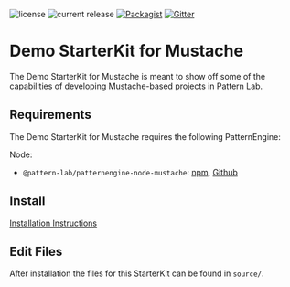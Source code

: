 ![license](https://img.shields.io/github/license/pattern-lab/starterkit-mustache-demo.svg)
![current release](https://img.shields.io/npm/v/@pattern-lab/starterkit-mustache-demo.svg)
[![Packagist](https://img.shields.io/packagist/v/pattern-lab/starterkit-mustache-demo.svg)](https://packagist.org/packages/pattern-lab/starterkit-mustache-demo) [![Gitter](https://img.shields.io/gitter/room/pattern-lab/php.svg)](https://gitter.im/pattern-lab/php)

# Demo StarterKit for Mustache

The Demo StarterKit for Mustache is meant to show off some of the capabilities of developing Mustache-based projects in Pattern Lab.

## Requirements

The Demo StarterKit for Mustache requires the following PatternEngine:

Node:

* `@pattern-lab/patternengine-node-mustache`: [npm](https://www.npmjs.com/package/@pattern-lab/patternengine-node-mustache), [Github](https://github.com/pattern-lab/patternengine-node-mustache)


## Install

[Installation Instructions](https://patternlab.io/docs/starterkits/)

## Edit Files

After installation the files for this StarterKit can be found in `source/`.
